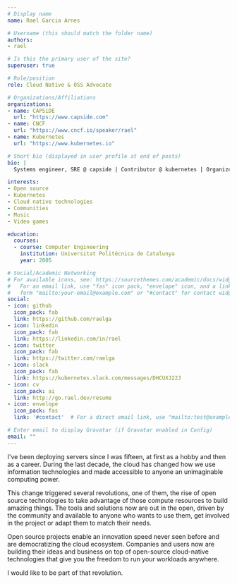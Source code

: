 ```yaml
---
# Display name
name: Rael Garcia Arnes

# Username (this should match the folder name)
authors:
- rael

# Is this the primary user of the site?
superuser: true

# Role/position
role: Cloud Native & OSS Advocate

# Organizations/Affiliations
organizations:
- name: CAPSiDE
  url: "https://www.capside.com"
- name: CNCF
  url: "https://www.cncf.io/speaker/rael"
- name: Kubernetes
  url: "https://www.kubernetes.io"

# Short bio (displayed in user profile at end of posts)
bio: |
  Systems engineer, SRE @ capside | Contributor @ kubernetes | Organizer @ Cloud Native Barcelona

interests:
- Open source
- Kubernetes
- Cloud native technologies
- Communities
- Music
- Video games

education:
  courses:
  - course: Computer Engineering
    institution: Universitat Politècnica de Catalunya
    year: 2005

# Social/Academic Networking
# For available icons, see: https://sourcethemes.com/academic/docs/widgets/#icons
#   For an email link, use "fas" icon pack, "envelope" icon, and a link in the
#   form "mailto:your-email@example.com" or "#contact" for contact widget.
social:
- icon: github
  icon_pack: fab
  link: https://github.com/raelga
- icon: linkedin
  icon_pack: fab
  link: https://linkedin.com/in/rael
- icon: twitter
  icon_pack: fab
  link: https://twitter.com/raelga
- icon: slack
  icon_pack: fab
  link: https://kubernetes.slack.com/messages/DHCUXJ22J
- icon: cv
  icon_pack: ai
  link: http://go.rael.dev/resume
- icon: envelope
  icon_pack: fas
  link: '#contact'  # For a direct email link, use "mailto:test@example.org".

# Enter email to display Gravatar (if Gravatar enabled in Config)
email: ""
---
```


I've been deploying servers since I was fifteen, at first as a hobby and then as a career. During the last decade, the cloud has changed how we use information technologies and made accessible to anyone an unimaginable computing power.

This change triggered several revolutions, one of them, the rise of open source technologies to take advantage of those compute resources to build amazing things. The tools and solutions now are out in the open, driven by the community and available to anyone who wants to use them, get involved in the project or adapt them to match their needs.

Open source projects enable an innovation speed never seen before and are democratizing the cloud ecosystem. Companies and users now are building their ideas and business on top of open-source cloud-native technologies that give you the freedom to run your workloads anywhere.

I would like to be part of that revolution.